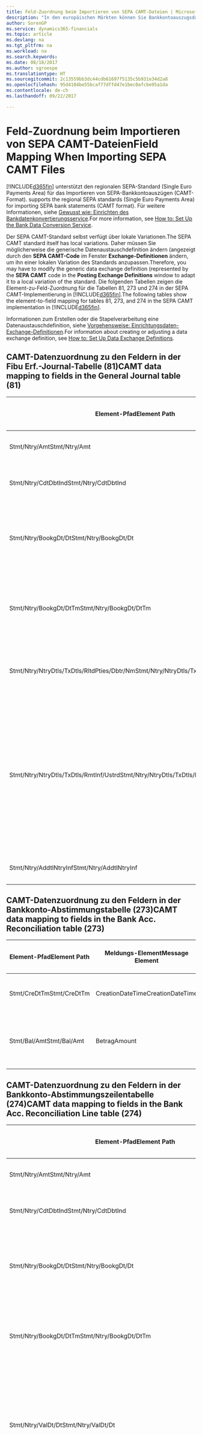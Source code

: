 ```yaml
---
title: Feld-Zuordnung beim Importieren von SEPA CAMT-Dateien | Microsoft Docs
description: "In den europäischen Märkten können Sie Bankkontoauszugsdateien in den regionalen SEPA-Standards (einzelner Eurozahlungs-Bereich) importieren."
author: SorenGP
ms.service: dynamics365-financials
ms.topic: article
ms.devlang: na
ms.tgt_pltfrm: na
ms.workload: na
ms.search.keywords: 
ms.date: 08/18/2017
ms.author: sgroespe
ms.translationtype: HT
ms.sourcegitcommit: 2c13559bb3dc44cdb61697f5135c5b931e34d2a8
ms.openlocfilehash: 95d4104be55bcaf77dffd47e1bec0afcbe95a1da
ms.contentlocale: de-ch
ms.lasthandoff: 09/22/2017

---
```

# <a name="field-mapping-when-importing-sepa-camt-files"></a><span data-ttu-id="72ca9-103">Feld-Zuordnung beim Importieren von SEPA CAMT-Dateien</span><span class="sxs-lookup"><span data-stu-id="72ca9-103">Field Mapping When Importing SEPA CAMT Files</span></span>
[!INCLUDE[d365fin](includes/d365fin_md.md)]<span data-ttu-id="72ca9-104"> unterstützt den regionalen SEPA-Standard (Single Euro Payments Area) für das Importieren von SEPA-Bankkontoauszügen (CAMT-Format).</span><span class="sxs-lookup"><span data-stu-id="72ca9-104"> supports the regional SEPA standards (Single Euro Payments Area) for importing SEPA bank statements (CAMT format).</span></span> <span data-ttu-id="72ca9-105">Für weitere Informationen, siehe [Gewusst wie: Einrichten des Bankdatenkonvertierungsservice](bank-how-setup-bank-data-conversion-service.md).</span><span class="sxs-lookup"><span data-stu-id="72ca9-105">For more information, see [How to: Set Up the Bank Data Conversion Service](bank-how-setup-bank-data-conversion-service.md).</span></span>  

 <span data-ttu-id="72ca9-106">Der SEPA CAMT-Standard selbst verfügt über lokale Variationen.</span><span class="sxs-lookup"><span data-stu-id="72ca9-106">The SEPA CAMT standard itself has local variations.</span></span> <span data-ttu-id="72ca9-107">Daher müssen Sie möglicherweise die generische Datenaustauschdefinition ändern (angezeigt durch den **SEPA CAMT-Code** im Fenster **Exchange-Definitionen** ändern, um ihn einer lokalen Variation des Standards anzupassen.</span><span class="sxs-lookup"><span data-stu-id="72ca9-107">Therefore, you may have to modify the generic data exchange definition (represented by the **SEPA CAMT** code in the **Posting Exchange Definitions** window to adapt it to a local variation of the standard.</span></span> <span data-ttu-id="72ca9-108">Die folgenden Tabellen zeigen die Element-zu-Feld-Zuordnung für die Tabellen 81, 273 und 274 in der SEPA CAMT-Implementierung in [!INCLUDE[d365fin](includes/d365fin_md.md)].</span><span class="sxs-lookup"><span data-stu-id="72ca9-108">The following tables show the element-to-field mapping for tables 81, 273, and 274 in the SEPA CAMT implementation in [!INCLUDE[d365fin](includes/d365fin_md.md)].</span></span>  

 <span data-ttu-id="72ca9-109">Informationen zum Erstellen oder die Stapelverarbeitung eine Datenaustauschdefinition, siehe [Vorgehensweise: Einrichtungsdaten-Exchange-Definitionen](across-how-to-set-up-data-exchange-definitions.md).</span><span class="sxs-lookup"><span data-stu-id="72ca9-109">For information about creating or adjusting a data exchange definition, see [How to: Set Up Data Exchange Definitions](across-how-to-set-up-data-exchange-definitions.md).</span></span>  

## <a name="camt-data-mapping-to-fields-in-the-general-journal-table-81"></a><span data-ttu-id="72ca9-110">CAMT-Datenzuordnung zu den Feldern in der Fibu Erf.-Journal-Tabelle (81)</span><span class="sxs-lookup"><span data-stu-id="72ca9-110">CAMT data mapping to fields in the General Journal table (81)</span></span>  

|<span data-ttu-id="72ca9-111">Element-Pfad</span><span class="sxs-lookup"><span data-stu-id="72ca9-111">Element Path</span></span>|<span data-ttu-id="72ca9-112">Meldungs-Element</span><span class="sxs-lookup"><span data-stu-id="72ca9-112">Message Element</span></span>|<span data-ttu-id="72ca9-113">Datentyp</span><span class="sxs-lookup"><span data-stu-id="72ca9-113">Data Type</span></span>|<span data-ttu-id="72ca9-114">Beschreibung</span><span class="sxs-lookup"><span data-stu-id="72ca9-114">Description</span></span>|<span data-ttu-id="72ca9-115">Kennzeichen mit negativem Zeichen</span><span class="sxs-lookup"><span data-stu-id="72ca9-115">Negative-Sign Identifier</span></span>|<span data-ttu-id="72ca9-116">Feldnr.</span><span class="sxs-lookup"><span data-stu-id="72ca9-116">Field No.</span></span>|<span data-ttu-id="72ca9-117">Feldname</span><span class="sxs-lookup"><span data-stu-id="72ca9-117">Field Name</span></span>|  
|------------------|---------------------|---------------|-----------------|-------------------------------|---------------|----------------|  
|<span data-ttu-id="72ca9-118">Stmt/Ntry/Amt</span><span class="sxs-lookup"><span data-stu-id="72ca9-118">Stmt/Ntry/Amt</span></span>|<span data-ttu-id="72ca9-119">Betrag</span><span class="sxs-lookup"><span data-stu-id="72ca9-119">Amount</span></span>|<span data-ttu-id="72ca9-120">Dezimal</span><span class="sxs-lookup"><span data-stu-id="72ca9-120">Decimal</span></span>|<span data-ttu-id="72ca9-121">Der Geldbetrag im Bargeldposten</span><span class="sxs-lookup"><span data-stu-id="72ca9-121">The amount of money in the cash entry</span></span>||<span data-ttu-id="72ca9-122">13</span><span class="sxs-lookup"><span data-stu-id="72ca9-122">13</span></span>|<span data-ttu-id="72ca9-123">Betrag</span><span class="sxs-lookup"><span data-stu-id="72ca9-123">Amount</span></span>|  
|<span data-ttu-id="72ca9-124">Stmt/Ntry/CdtDbtInd</span><span class="sxs-lookup"><span data-stu-id="72ca9-124">Stmt/Ntry/CdtDbtInd</span></span>|<span data-ttu-id="72ca9-125">CreditDebitIndicator</span><span class="sxs-lookup"><span data-stu-id="72ca9-125">CreditDebitIndicator</span></span>|<span data-ttu-id="72ca9-126">Text</span><span class="sxs-lookup"><span data-stu-id="72ca9-126">Text</span></span>|<span data-ttu-id="72ca9-127">Gibt an, ob der Posten ein Habenbetrag oder ein Sollposten ist</span><span class="sxs-lookup"><span data-stu-id="72ca9-127">Indicates whether the entry is a credit or a debit entry</span></span>|<span data-ttu-id="72ca9-128">DBIT</span><span class="sxs-lookup"><span data-stu-id="72ca9-128">DBIT</span></span>|<span data-ttu-id="72ca9-129">13</span><span class="sxs-lookup"><span data-stu-id="72ca9-129">13</span></span>|<span data-ttu-id="72ca9-130">Betrag</span><span class="sxs-lookup"><span data-stu-id="72ca9-130">Amount</span></span>|  
|<span data-ttu-id="72ca9-131">Stmt/Ntry/BookgDt/Dt</span><span class="sxs-lookup"><span data-stu-id="72ca9-131">Stmt/Ntry/BookgDt/Dt</span></span>|<span data-ttu-id="72ca9-132">Datum</span><span class="sxs-lookup"><span data-stu-id="72ca9-132">Date</span></span>|<span data-ttu-id="72ca9-133">Datum</span><span class="sxs-lookup"><span data-stu-id="72ca9-133">Date</span></span>|<span data-ttu-id="72ca9-134">Das Datum der Buchung eines Postens auf einem Konto oder in den Büchern des Buchhaltungsservices.</span><span class="sxs-lookup"><span data-stu-id="72ca9-134">The date when an entry is posted to an account on the account servicer's books</span></span>||<span data-ttu-id="72ca9-135">5</span><span class="sxs-lookup"><span data-stu-id="72ca9-135">5</span></span>|<span data-ttu-id="72ca9-136">Buchungsdatum</span><span class="sxs-lookup"><span data-stu-id="72ca9-136">Posting Date</span></span>|  
|<span data-ttu-id="72ca9-137">Stmt/Ntry/BookgDt/DtTm</span><span class="sxs-lookup"><span data-stu-id="72ca9-137">Stmt/Ntry/BookgDt/DtTm</span></span>|<span data-ttu-id="72ca9-138">DateTime</span><span class="sxs-lookup"><span data-stu-id="72ca9-138">DateTime</span></span>|<span data-ttu-id="72ca9-139">DateTime</span><span class="sxs-lookup"><span data-stu-id="72ca9-139">DateTime</span></span>|<span data-ttu-id="72ca9-140">Das Datum und die Uhrzeit der Buchung eines Postens auf einem Konto oder in den Büchern des Buchhaltungsservices.</span><span class="sxs-lookup"><span data-stu-id="72ca9-140">The date and time when an entry is posted to an account on the account servicer's books</span></span>||<span data-ttu-id="72ca9-141">5</span><span class="sxs-lookup"><span data-stu-id="72ca9-141">5</span></span>|<span data-ttu-id="72ca9-142">Buchungsdatum</span><span class="sxs-lookup"><span data-stu-id="72ca9-142">Posting Date</span></span>|  
|<span data-ttu-id="72ca9-143">Stmt/Ntry/NtryDtls/TxDtls/RltdPties/Dbtr/Nm</span><span class="sxs-lookup"><span data-stu-id="72ca9-143">Stmt/Ntry/NtryDtls/TxDtls/RltdPties/Dbtr/Nm</span></span>|<span data-ttu-id="72ca9-144">Name</span><span class="sxs-lookup"><span data-stu-id="72ca9-144">Name</span></span>|<span data-ttu-id="72ca9-145">Text</span><span class="sxs-lookup"><span data-stu-id="72ca9-145">Text</span></span>|<span data-ttu-id="72ca9-146">Der Name der Partei, die einen Geldbetrag an das (wesentlichen) schuldet können</span><span class="sxs-lookup"><span data-stu-id="72ca9-146">The name of the party that owes an amount of money to the (ultimate) creditor</span></span>||<span data-ttu-id="72ca9-147">1221</span><span class="sxs-lookup"><span data-stu-id="72ca9-147">1221</span></span>|<span data-ttu-id="72ca9-148">Informationen Zahlender</span><span class="sxs-lookup"><span data-stu-id="72ca9-148">Payer Information</span></span>|  
|<span data-ttu-id="72ca9-149">Stmt/Ntry/NtryDtls/TxDtls/RmtInf/Ustrd</span><span class="sxs-lookup"><span data-stu-id="72ca9-149">Stmt/Ntry/NtryDtls/TxDtls/RmtInf/Ustrd</span></span>|<span data-ttu-id="72ca9-150">Unstrukturiert</span><span class="sxs-lookup"><span data-stu-id="72ca9-150">Unstructured</span></span>|<span data-ttu-id="72ca9-151">Text</span><span class="sxs-lookup"><span data-stu-id="72ca9-151">Text</span></span>|<span data-ttu-id="72ca9-152">Informationen, die angegeben werden, um Abgleichen/Abstimmung eines Postens mit den Artikeln zu aktivieren, die die Zahlung abgleichen soll, wie etwa Handelsrechnungen in einem Debitorensystem, in unstrukturierter Form.</span><span class="sxs-lookup"><span data-stu-id="72ca9-152">Information supplied to enable the matching/reconciliation of an entry with the items that the payment is intended to settle, such as commercial invoices in an accounts-receivable system, in an unstructured form</span></span>||<span data-ttu-id="72ca9-153">8</span><span class="sxs-lookup"><span data-stu-id="72ca9-153">8</span></span>|<span data-ttu-id="72ca9-154">Beschreibung</span><span class="sxs-lookup"><span data-stu-id="72ca9-154">Description</span></span>|  
|<span data-ttu-id="72ca9-155">Stmt/Ntry/AddtlNtryInf</span><span class="sxs-lookup"><span data-stu-id="72ca9-155">Stmt/Ntry/AddtlNtryInf</span></span>|<span data-ttu-id="72ca9-156">ZusätzlicheEingabeInformationen</span><span class="sxs-lookup"><span data-stu-id="72ca9-156">AdditionalEntryInformation</span></span>|<span data-ttu-id="72ca9-157">Text</span><span class="sxs-lookup"><span data-stu-id="72ca9-157">Text</span></span>|<span data-ttu-id="72ca9-158">Zusätzliche Informationen zu der Eingabe</span><span class="sxs-lookup"><span data-stu-id="72ca9-158">Additional information about the entry</span></span>||<span data-ttu-id="72ca9-159">1222</span><span class="sxs-lookup"><span data-stu-id="72ca9-159">1222</span></span>|<span data-ttu-id="72ca9-160">Transaktionsinformationen</span><span class="sxs-lookup"><span data-stu-id="72ca9-160">Transaction Information</span></span>|  

## <a name="camt-data-mapping-to-fields-in-the-bank-acc-reconciliation-table-273"></a><span data-ttu-id="72ca9-161">CAMT-Datenzuordnung zu den Feldern in der Bankkonto-Abstimmungstabelle (273)</span><span class="sxs-lookup"><span data-stu-id="72ca9-161">CAMT data mapping to fields in the Bank Acc. Reconciliation table (273)</span></span>  

|<span data-ttu-id="72ca9-162">Element-Pfad</span><span class="sxs-lookup"><span data-stu-id="72ca9-162">Element Path</span></span>|<span data-ttu-id="72ca9-163">Meldungs-Element</span><span class="sxs-lookup"><span data-stu-id="72ca9-163">Message Element</span></span>|<span data-ttu-id="72ca9-164">Datentyp</span><span class="sxs-lookup"><span data-stu-id="72ca9-164">Data Type</span></span>|<span data-ttu-id="72ca9-165">Beschreibung</span><span class="sxs-lookup"><span data-stu-id="72ca9-165">Description</span></span>|<span data-ttu-id="72ca9-166">Kennzeichen mit negativem Zeichen</span><span class="sxs-lookup"><span data-stu-id="72ca9-166">Negative-Sign Identifier</span></span>|<span data-ttu-id="72ca9-167">Feldnr.</span><span class="sxs-lookup"><span data-stu-id="72ca9-167">Field No.</span></span>|<span data-ttu-id="72ca9-168">Feldname</span><span class="sxs-lookup"><span data-stu-id="72ca9-168">Field Name</span></span>|  
|------------------|---------------------|---------------|-----------------|-------------------------------|---------------|----------------|  
|<span data-ttu-id="72ca9-169">Stmt/CreDtTm</span><span class="sxs-lookup"><span data-stu-id="72ca9-169">Stmt/CreDtTm</span></span>|<span data-ttu-id="72ca9-170">CreationDateTime</span><span class="sxs-lookup"><span data-stu-id="72ca9-170">CreationDateTime</span></span>|<span data-ttu-id="72ca9-171">Datum</span><span class="sxs-lookup"><span data-stu-id="72ca9-171">Date</span></span>|<span data-ttu-id="72ca9-172">Das Datum und die Uhrzeit der Erstellung der Nachricht.</span><span class="sxs-lookup"><span data-stu-id="72ca9-172">The date and time when the message was created</span></span>||<span data-ttu-id="72ca9-173">3</span><span class="sxs-lookup"><span data-stu-id="72ca9-173">3</span></span>|<span data-ttu-id="72ca9-174">Auszugsdatum</span><span class="sxs-lookup"><span data-stu-id="72ca9-174">Statement Date</span></span>|  
|<span data-ttu-id="72ca9-175">Stmt/Bal/Amt</span><span class="sxs-lookup"><span data-stu-id="72ca9-175">Stmt/Bal/Amt</span></span>|<span data-ttu-id="72ca9-176">Betrag</span><span class="sxs-lookup"><span data-stu-id="72ca9-176">Amount</span></span>|<span data-ttu-id="72ca9-177">Dezimal</span><span class="sxs-lookup"><span data-stu-id="72ca9-177">Decimal</span></span>|<span data-ttu-id="72ca9-178">Der Betrag, der aus den Nettobeträgen für alle Soll- und Habenposten resultiert</span><span class="sxs-lookup"><span data-stu-id="72ca9-178">The amount resulting from the netted amounts for all debit and credit entries</span></span>||<span data-ttu-id="72ca9-179">4</span><span class="sxs-lookup"><span data-stu-id="72ca9-179">4</span></span>|<span data-ttu-id="72ca9-180">Auszug Schluss-Saldo</span><span class="sxs-lookup"><span data-stu-id="72ca9-180">Statement Ending Balance</span></span>|  

## <a name="camt-data-mapping-to-fields-in-the-bank-acc-reconciliation-line-table-274"></a><span data-ttu-id="72ca9-181">CAMT-Datenzuordnung zu den Feldern in der Bankkonto-Abstimmungszeilentabelle (274)</span><span class="sxs-lookup"><span data-stu-id="72ca9-181">CAMT data mapping to fields in the Bank Acc. Reconciliation Line table (274)</span></span>  

|<span data-ttu-id="72ca9-182">Element-Pfad</span><span class="sxs-lookup"><span data-stu-id="72ca9-182">Element Path</span></span>|<span data-ttu-id="72ca9-183">Meldungs-Element</span><span class="sxs-lookup"><span data-stu-id="72ca9-183">Message Element</span></span>|<span data-ttu-id="72ca9-184">Datentyp</span><span class="sxs-lookup"><span data-stu-id="72ca9-184">Data Type</span></span>|<span data-ttu-id="72ca9-185">Beschreibung</span><span class="sxs-lookup"><span data-stu-id="72ca9-185">Description</span></span>|<span data-ttu-id="72ca9-186">Kennzeichen mit negativem Zeichen</span><span class="sxs-lookup"><span data-stu-id="72ca9-186">Negative-Sign Identifier</span></span>|<span data-ttu-id="72ca9-187">Feldnr.</span><span class="sxs-lookup"><span data-stu-id="72ca9-187">Field No.</span></span>|<span data-ttu-id="72ca9-188">Feldname</span><span class="sxs-lookup"><span data-stu-id="72ca9-188">Field Name</span></span>|  
|------------------|---------------------|---------------|-----------------|-------------------------------|---------------|----------------|  
|<span data-ttu-id="72ca9-189">Stmt/Ntry/Amt</span><span class="sxs-lookup"><span data-stu-id="72ca9-189">Stmt/Ntry/Amt</span></span>|<span data-ttu-id="72ca9-190">Betrag</span><span class="sxs-lookup"><span data-stu-id="72ca9-190">Amount</span></span>|<span data-ttu-id="72ca9-191">Dezimal</span><span class="sxs-lookup"><span data-stu-id="72ca9-191">Decimal</span></span>|<span data-ttu-id="72ca9-192">Der Geldbetrag im Bargeldposten</span><span class="sxs-lookup"><span data-stu-id="72ca9-192">The amount of money in the cash entry</span></span>||<span data-ttu-id="72ca9-193">7</span><span class="sxs-lookup"><span data-stu-id="72ca9-193">7</span></span>|<span data-ttu-id="72ca9-194">Auszugsbetrag</span><span class="sxs-lookup"><span data-stu-id="72ca9-194">Statement Amount</span></span>|  
|<span data-ttu-id="72ca9-195">Stmt/Ntry/CdtDbtInd</span><span class="sxs-lookup"><span data-stu-id="72ca9-195">Stmt/Ntry/CdtDbtInd</span></span>|<span data-ttu-id="72ca9-196">CreditDebitIndicator</span><span class="sxs-lookup"><span data-stu-id="72ca9-196">CreditDebitIndicator</span></span>|<span data-ttu-id="72ca9-197">Text</span><span class="sxs-lookup"><span data-stu-id="72ca9-197">Text</span></span>|<span data-ttu-id="72ca9-198">Gibt an, ob der Posten ein Habenbetrag oder ein Sollposten ist</span><span class="sxs-lookup"><span data-stu-id="72ca9-198">Indicates whether the entry is a credit or a debit entry</span></span>|<span data-ttu-id="72ca9-199">DBIT</span><span class="sxs-lookup"><span data-stu-id="72ca9-199">DBIT</span></span>|<span data-ttu-id="72ca9-200">7</span><span class="sxs-lookup"><span data-stu-id="72ca9-200">7</span></span>|<span data-ttu-id="72ca9-201">Auszugsbetrag</span><span class="sxs-lookup"><span data-stu-id="72ca9-201">Statement Amount</span></span>|  
|<span data-ttu-id="72ca9-202">Stmt/Ntry/BookgDt/Dt</span><span class="sxs-lookup"><span data-stu-id="72ca9-202">Stmt/Ntry/BookgDt/Dt</span></span>|<span data-ttu-id="72ca9-203">Datum</span><span class="sxs-lookup"><span data-stu-id="72ca9-203">Date</span></span>|<span data-ttu-id="72ca9-204">Datum</span><span class="sxs-lookup"><span data-stu-id="72ca9-204">Date</span></span>|<span data-ttu-id="72ca9-205">Das Datum der Buchung eines Postens auf einem Konto oder in den Büchern des Buchhaltungsservices.</span><span class="sxs-lookup"><span data-stu-id="72ca9-205">The date when an entry is posted to an account on the account servicer's books</span></span>||<span data-ttu-id="72ca9-206">5</span><span class="sxs-lookup"><span data-stu-id="72ca9-206">5</span></span>|<span data-ttu-id="72ca9-207">Transaktionsdatum</span><span class="sxs-lookup"><span data-stu-id="72ca9-207">Transaction Date</span></span>|  
|<span data-ttu-id="72ca9-208">Stmt/Ntry/BookgDt/DtTm</span><span class="sxs-lookup"><span data-stu-id="72ca9-208">Stmt/Ntry/BookgDt/DtTm</span></span>|<span data-ttu-id="72ca9-209">DateTime</span><span class="sxs-lookup"><span data-stu-id="72ca9-209">DateTime</span></span>|<span data-ttu-id="72ca9-210">DateTime</span><span class="sxs-lookup"><span data-stu-id="72ca9-210">DateTime</span></span>|<span data-ttu-id="72ca9-211">Das Datum und die Uhrzeit der Buchung eines Postens auf einem Konto oder in den Büchern des Buchhaltungsservices.</span><span class="sxs-lookup"><span data-stu-id="72ca9-211">The date and time when an entry is posted to an account on the account servicer's books</span></span>||<span data-ttu-id="72ca9-212">5</span><span class="sxs-lookup"><span data-stu-id="72ca9-212">5</span></span>|<span data-ttu-id="72ca9-213">Transaktionsdatum</span><span class="sxs-lookup"><span data-stu-id="72ca9-213">Transaction Date</span></span>|  
|<span data-ttu-id="72ca9-214">Stmt/Ntry/ValDt/Dt</span><span class="sxs-lookup"><span data-stu-id="72ca9-214">Stmt/Ntry/ValDt/Dt</span></span>|<span data-ttu-id="72ca9-215">Datum</span><span class="sxs-lookup"><span data-stu-id="72ca9-215">Date</span></span>|<span data-ttu-id="72ca9-216">Datum</span><span class="sxs-lookup"><span data-stu-id="72ca9-216">Date</span></span>|<span data-ttu-id="72ca9-217">Das Datum, an dem Anlagen für den Kontobesitzer im Falle eines Habenpostens verfügbar sind oder oder im Falle eines Sollpostens nicht mehr verfügbar sind.</span><span class="sxs-lookup"><span data-stu-id="72ca9-217">The date when assets become available to the account owner in case of a credit entry, or cease to be available to the account owner in case of a debit entry</span></span>||<span data-ttu-id="72ca9-218">12</span><span class="sxs-lookup"><span data-stu-id="72ca9-218">12</span></span>|<span data-ttu-id="72ca9-219">Valutadatum</span><span class="sxs-lookup"><span data-stu-id="72ca9-219">Value Date</span></span>|  
|<span data-ttu-id="72ca9-220">Stmt/Ntry/ValDt/DtTm</span><span class="sxs-lookup"><span data-stu-id="72ca9-220">Stmt/Ntry/ValDt/DtTm</span></span>|<span data-ttu-id="72ca9-221">DateTime</span><span class="sxs-lookup"><span data-stu-id="72ca9-221">DateTime</span></span>|<span data-ttu-id="72ca9-222">DateTime</span><span class="sxs-lookup"><span data-stu-id="72ca9-222">DateTime</span></span>|<span data-ttu-id="72ca9-223">Das Datum und die Uhrzeit, wenn Anlagen für den Kontobesitzer im Falle eines Habenpostens verfügbar sind oder oder im Falle eines Sollpostens nicht mehr verfügbar sind.</span><span class="sxs-lookup"><span data-stu-id="72ca9-223">The date and time when assets become available to the account owner in case of a credit entry, or cease to be available to the account owner in case of a debit entry</span></span>||<span data-ttu-id="72ca9-224">12</span><span class="sxs-lookup"><span data-stu-id="72ca9-224">12</span></span>|<span data-ttu-id="72ca9-225">Valutadatum</span><span class="sxs-lookup"><span data-stu-id="72ca9-225">Value Date</span></span>|  
|<span data-ttu-id="72ca9-226">Stmt/Ntry/NtryDtls/TxDtls/RltdPties/Dbtr/Nm</span><span class="sxs-lookup"><span data-stu-id="72ca9-226">Stmt/Ntry/NtryDtls/TxDtls/RltdPties/Dbtr/Nm</span></span>|<span data-ttu-id="72ca9-227">Name</span><span class="sxs-lookup"><span data-stu-id="72ca9-227">Name</span></span>|<span data-ttu-id="72ca9-228">Text</span><span class="sxs-lookup"><span data-stu-id="72ca9-228">Text</span></span>|<span data-ttu-id="72ca9-229">Der Name der Partei, die einen Geldbetrag an das (wesentlichen) schuldet können</span><span class="sxs-lookup"><span data-stu-id="72ca9-229">The name of the party that owes an amount of money to the (ultimate) creditor</span></span>||<span data-ttu-id="72ca9-230">15</span><span class="sxs-lookup"><span data-stu-id="72ca9-230">15</span></span>|<span data-ttu-id="72ca9-231">Informationen Zahlender</span><span class="sxs-lookup"><span data-stu-id="72ca9-231">Payer Information</span></span>|  
|<span data-ttu-id="72ca9-232">Stmt/Ntry/NtryDtls/TxDtls/RmtInf/Ustrd</span><span class="sxs-lookup"><span data-stu-id="72ca9-232">Stmt/Ntry/NtryDtls/TxDtls/RmtInf/Ustrd</span></span>|<span data-ttu-id="72ca9-233">Unstrukturiert</span><span class="sxs-lookup"><span data-stu-id="72ca9-233">Unstructured</span></span>|<span data-ttu-id="72ca9-234">Text</span><span class="sxs-lookup"><span data-stu-id="72ca9-234">Text</span></span>|<span data-ttu-id="72ca9-235">Informationen, die angegeben werden, um Abgleichen/Abstimmung eines Postens mit den Artikeln zu aktivieren, die die Zahlung abgleichen soll, wie etwa Handelsrechnungen in einem Debitorensystem, in unstrukturierter Form.</span><span class="sxs-lookup"><span data-stu-id="72ca9-235">Information supplied to enable the matching/reconciliation of an entry with the items that the payment is intended to settle, such as commercial invoices in an accounts-receivable system, in an unstructured form</span></span>||<span data-ttu-id="72ca9-236">6</span><span class="sxs-lookup"><span data-stu-id="72ca9-236">6</span></span>|<span data-ttu-id="72ca9-237">Beschreibung</span><span class="sxs-lookup"><span data-stu-id="72ca9-237">Description</span></span>|  
|<span data-ttu-id="72ca9-238">Stmt/Ntry/AddtlNtryInf</span><span class="sxs-lookup"><span data-stu-id="72ca9-238">Stmt/Ntry/AddtlNtryInf</span></span>|<span data-ttu-id="72ca9-239">ZusätzlicheEingabeInformationen</span><span class="sxs-lookup"><span data-stu-id="72ca9-239">AdditionalEntryInformation</span></span>|<span data-ttu-id="72ca9-240">Text</span><span class="sxs-lookup"><span data-stu-id="72ca9-240">Text</span></span>|<span data-ttu-id="72ca9-241">Zusätzliche Informationen zu der Eingabe</span><span class="sxs-lookup"><span data-stu-id="72ca9-241">Additional information about the entry</span></span>||<span data-ttu-id="72ca9-242">16</span><span class="sxs-lookup"><span data-stu-id="72ca9-242">16</span></span>|<span data-ttu-id="72ca9-243">Transaktionsinformationen</span><span class="sxs-lookup"><span data-stu-id="72ca9-243">Transaction Information</span></span>|  

 <span data-ttu-id="72ca9-244">Elemente im **Ntry**-Knoten, die in [!INCLUDE[d365fin](includes/d365fin_md.md)] importiert, aber nicht mit einem Feld verknüpft werden, werden in der **Exch.Spaltendefinition buchen**-Tabelle gespeichert.</span><span class="sxs-lookup"><span data-stu-id="72ca9-244">Elements in the **Ntry** node that are imported into [!INCLUDE[d365fin](includes/d365fin_md.md)] but not mapped to any fields are stored in the **Posting Exch. Column Def** table.</span></span> <span data-ttu-id="72ca9-245">Benutzer können diese Elemente **Zahlungsabstimmungs-Erfassungsjournal**, **Zahlungsausgleich** und **Bankkonto Abstimmen** Fenstern anzeigen, indem sie die **Details zur Bankauszugsposition** Aktion auswählen.</span><span class="sxs-lookup"><span data-stu-id="72ca9-245">Users can view these elements from the **Payment Reconciliation Journal**, **Payment Application**, and **Bank Acc. Reconciliation** windows by choosing the **Bank Statement Line Details** action.</span></span> <span data-ttu-id="72ca9-246">Weitere Informationen finden Sie unter [So gehts: Abstimmen von Zahlungen mithilfe der automatischen Anwendung](receivables-how-reconcile-payments-auto-application.md).</span><span class="sxs-lookup"><span data-stu-id="72ca9-246">For more information, see [How to: Reconcile Payments Using Automatic Application](receivables-how-reconcile-payments-auto-application.md).</span></span>  
## <a name="see-also"></a><span data-ttu-id="72ca9-247">Siehe auch</span><span class="sxs-lookup"><span data-stu-id="72ca9-247">See Also</span></span>  
[<span data-ttu-id="72ca9-248">Einrichten eines Datenaustauschs</span><span class="sxs-lookup"><span data-stu-id="72ca9-248">Set Up Data Exchange</span></span>](across-set-up-data-exchange.md)  
[<span data-ttu-id="72ca9-249">Datenaustausch als Elektronische Belege </span><span class="sxs-lookup"><span data-stu-id="72ca9-249">Exchanging Data as Electronic Documents</span></span>](across-data-exchange.md)  
<span data-ttu-id="72ca9-250">[Gewusst wie: Einrichten des Bankdatenkonvertierungsservice](bank-how-setup-bank-data-conversion-service.md) </span><span class="sxs-lookup"><span data-stu-id="72ca9-250">[How to: Set Up the Bank Data Conversion Service](bank-how-setup-bank-data-conversion-service.md) </span></span>  
[<span data-ttu-id="72ca9-251">Gewusst wie: Verwenden von XML-Schemata zur Vorbereitung von Datenaustauschdefinitionen</span><span class="sxs-lookup"><span data-stu-id="72ca9-251">How to: Use XML Schemas to Prepare Data Exchange Definitions</span></span>](across-how-to-use-xml-schemas-to-prepare-data-exchange-definitions.md)  
[<span data-ttu-id="72ca9-252">Vorgehensweise: Abstimmen von Zahlungen mithilfe der automatischen Anwendung</span><span class="sxs-lookup"><span data-stu-id="72ca9-252">How to: Reconcile Payments Using Automatic Application</span></span>](receivables-how-reconcile-payments-auto-application.md)  


